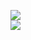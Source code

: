 [![](https://img.shields.io/badge/Made%20With-Github%20Spray-lightgrey.svg?style=for-the-badge&logo=github)](https://github.com/Annihil/github-spray#18101)  
[![](https://i.imgur.com/2DrTn0Z.gif)](https://github.com/Annihil/github-spray)